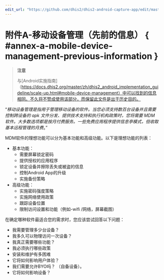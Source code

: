 ```yaml
---
edit_url: "https://github.com/dhis2/dhis2-android-capture-app/edit/master/docs/src/commonmark/en/content/mdm/A-a-previous-info.md" 
---
```

# 附件A-移动设备管理（先前的信息）  { #annex-a-mobile-device-management-previous-information } 

>
> **注意**
>
>与[Android实施指南]（https://docs.dhis2.org/master/zh/dhis2_android_implementation_guideline/scale-up.html#mobile-device-management）中可以找到的信息相同。不久将不赞成使用该部分，而保留此文件是出于历史目的。

“_移动设备管理是指用于管理移动设备的软件。当您必须支持数百台设备并且需要控制跨设备的 apk 文件分发、提供技术支持和执行机构政策时，您将需要 MDM 软件。大多数选项都是按月付费服务。一些免费应用程序提供信息亭模式，但收取基本远程管理的月费_。”

MDM软件的理想功能可以分为基本功能和高级功能。以下是理想功能的列表：

*   基本功能：
    *   需要屏幕锁定密码
    *   提供授权的应用程序
    *   锁定设备并擦除丢失或被盗的信息
    *   控制Android App的升级
    *   实施备份策略
*   高级功能：
    *   实施密码强度策略
    *   实施网络使用政策
    *   跟踪设备位置
    *   限制访问设置和功能（例如-wifi /网络，屏幕截图）

在确定哪种软件最适合您的需求时，您应该尝试回答以下问题：

*   我需要管理多少台设备？
*   我多久可以物理访问一次设备？
*   我真正需要哪些功能？
*   我必须执行哪些政策
*   安装和维护有多困难
*   它将如何影响用户体验？
*   我们需要允许BYO吗？ （自备设备）。
*   它将如何影响设备？




